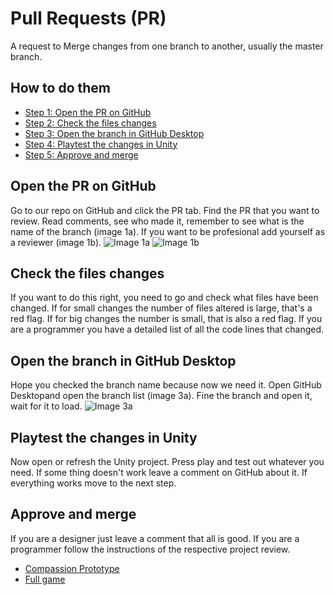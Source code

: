 # Pull Requests (PR)

A request to Merge changes from one branch to another, usually the master branch.

## How to do them

- [Step 1: Open the PR on GitHub](#open-the-pr-on-github)
- [Step 2: Check the files changes](#check-the-files-changes)
- [Step 3: Open the branch in GitHub Desktop](#open-the-branch-in-github-desktop)
- [Step 4: Playtest the changes in Unity](#playtest-the-changes-in-unity)
- [Step 5: Approve and merge](#approve-and-merge)

## Open the PR on GitHub

Go to our repo on GitHub and click the PR tab.
Find the PR that you want to review.
Read comments, see who made it, remember to see what is the name of the branch (image 1a).
If you want to be profesional add yourself as a reviewer (image 1b).
![Image 1a](../images/PR1a.jpg)
![Image 1b](../images/PR1b.jpg)
 
## Check the files changes
If you want to do this right, you need to go and check what files have been changed.
If for small changes the number of files altered is large, that's a red flag.
If for big changes the number is small, that is also a red flag.
If you are a programmer you have a detailed list of all the code lines that changed.

## Open the branch in GitHub Desktop
Hope you checked the branch name because now we need it.
Open GitHub Desktopand open the branch list (image 3a).
Fine the branch and open it, wait for it to load.
![Image 3a](../images/PR3a.jpg)

## Playtest the changes in Unity
Now open or refresh the Unity project.
Press play and test out whatever you need.
If some thing doesn't work leave a comment on GitHub about it.
If everything works move to the next step.

## Approve and merge
If you are a designer just leave a comment that all is good.
If you are a programmer follow the instructions of the respective project review.
- [Compassion Prototype](./Programming/CPrototype.md)
- [Full game]()